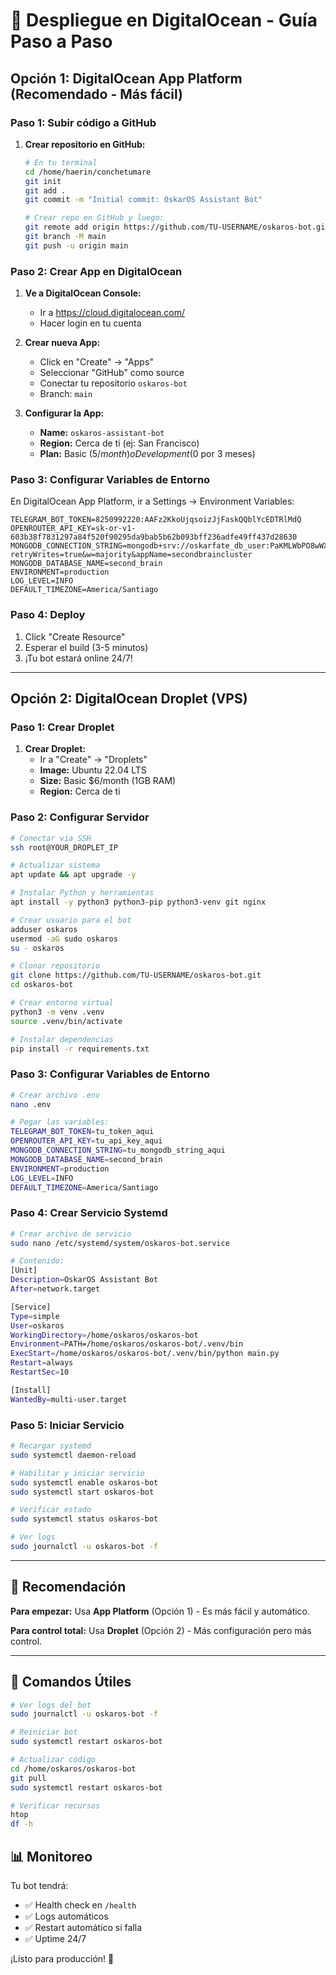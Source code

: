 # 🚀 Despliegue en DigitalOcean - Guía Paso a Paso

## Opción 1: DigitalOcean App Platform (Recomendado - Más fácil)

### Paso 1: Subir código a GitHub

1. **Crear repositorio en GitHub:**
   ```bash
   # En tu terminal
   cd /home/haerin/conchetumare
   git init
   git add .
   git commit -m "Initial commit: OskarOS Assistant Bot"
   
   # Crear repo en GitHub y luego:
   git remote add origin https://github.com/TU-USERNAME/oskaros-bot.git
   git branch -M main
   git push -u origin main
   ```

### Paso 2: Crear App en DigitalOcean

1. **Ve a DigitalOcean Console:**
   - Ir a https://cloud.digitalocean.com/
   - Hacer login en tu cuenta

2. **Crear nueva App:**
   - Click en "Create" → "Apps"
   - Seleccionar "GitHub" como source
   - Conectar tu repositorio `oskaros-bot`
   - Branch: `main`

3. **Configurar la App:**
   - **Name:** `oskaros-assistant-bot`
   - **Region:** Cerca de ti (ej: San Francisco)
   - **Plan:** Basic ($5/month) o Development ($0 por 3 meses)

### Paso 3: Configurar Variables de Entorno

En DigitalOcean App Platform, ir a Settings → Environment Variables:

```
TELEGRAM_BOT_TOKEN=8250992220:AAFz2KkoUjqsoizJjFaskQQblYcEDTRlMdQ
OPENROUTER_API_KEY=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
MONGODB_CONNECTION_STRING=mongodb+srv://oskarfate_db_user:PaKMLWbPO8wWX6RT@secondbraincluster.2twy2ae.mongodb.net/?retryWrites=true&w=majority&appName=secondbraincluster
MONGODB_DATABASE_NAME=second_brain
ENVIRONMENT=production
LOG_LEVEL=INFO
DEFAULT_TIMEZONE=America/Santiago
```

### Paso 4: Deploy

1. Click "Create Resource"
2. Esperar el build (3-5 minutos)
3. ¡Tu bot estará online 24/7!

---

## Opción 2: DigitalOcean Droplet (VPS)

### Paso 1: Crear Droplet

1. **Crear Droplet:**
   - Ir a "Create" → "Droplets"
   - **Image:** Ubuntu 22.04 LTS
   - **Size:** Basic $6/month (1GB RAM)
   - **Region:** Cerca de ti

### Paso 2: Configurar Servidor

```bash
# Conectar via SSH
ssh root@YOUR_DROPLET_IP

# Actualizar sistema
apt update && apt upgrade -y

# Instalar Python y herramientas
apt install -y python3 python3-pip python3-venv git nginx

# Crear usuario para el bot
adduser oskaros
usermod -aG sudo oskaros
su - oskaros

# Clonar repositorio
git clone https://github.com/TU-USERNAME/oskaros-bot.git
cd oskaros-bot

# Crear entorno virtual
python3 -m venv .venv
source .venv/bin/activate

# Instalar dependencias
pip install -r requirements.txt
```

### Paso 3: Configurar Variables de Entorno

```bash
# Crear archivo .env
nano .env

# Pegar las variables:
TELEGRAM_BOT_TOKEN=tu_token_aqui
OPENROUTER_API_KEY=tu_api_key_aqui
MONGODB_CONNECTION_STRING=tu_mongodb_string_aqui
MONGODB_DATABASE_NAME=second_brain
ENVIRONMENT=production
LOG_LEVEL=INFO
DEFAULT_TIMEZONE=America/Santiago
```

### Paso 4: Crear Servicio Systemd

```bash
# Crear archivo de servicio
sudo nano /etc/systemd/system/oskaros-bot.service

# Contenido:
[Unit]
Description=OskarOS Assistant Bot
After=network.target

[Service]
Type=simple
User=oskaros
WorkingDirectory=/home/oskaros/oskaros-bot
Environment=PATH=/home/oskaros/oskaros-bot/.venv/bin
ExecStart=/home/oskaros/oskaros-bot/.venv/bin/python main.py
Restart=always
RestartSec=10

[Install]
WantedBy=multi-user.target
```

### Paso 5: Iniciar Servicio

```bash
# Recargar systemd
sudo systemctl daemon-reload

# Habilitar y iniciar servicio
sudo systemctl enable oskaros-bot
sudo systemctl start oskaros-bot

# Verificar estado
sudo systemctl status oskaros-bot

# Ver logs
sudo journalctl -u oskaros-bot -f
```

---

## 🎯 Recomendación

**Para empezar:** Usa **App Platform** (Opción 1) - Es más fácil y automático.

**Para control total:** Usa **Droplet** (Opción 2) - Más configuración pero más control.

---

## 🔧 Comandos Útiles

```bash
# Ver logs del bot
sudo journalctl -u oskaros-bot -f

# Reiniciar bot
sudo systemctl restart oskaros-bot

# Actualizar código
cd /home/oskaros/oskaros-bot
git pull
sudo systemctl restart oskaros-bot

# Verificar recursos
htop
df -h
```

## 📊 Monitoreo

Tu bot tendrá:
- ✅ Health check en `/health`
- ✅ Logs automáticos
- ✅ Restart automático si falla
- ✅ Uptime 24/7

¡Listo para producción! 🚀